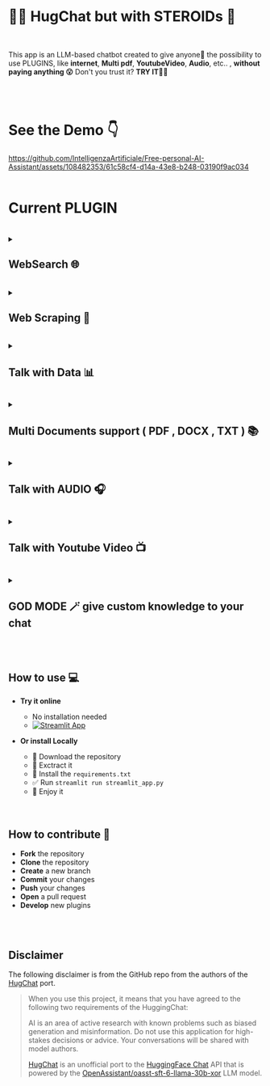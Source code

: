 
# 🤗💬 HugChat but with STEROIDs 🚀

 <br />
 
This app is an LLM-based chatbot created to give anyone🤗 the possibility to use PLUGINS, like **internet**, **Multi pdf**, **YoutubeVideo**, **Audio**, etc.. , **without paying anything 😮** Don't you trust it? **TRY IT🧑‍💻**

 <br />
  <br />



# See the Demo 👇
https://github.com/IntelligenzaArtificiale/Free-personal-AI-Assistant/assets/108482353/61c58cf4-d14a-43e8-b248-03190f9ac034
<br />
  <br />

# Current PLUGIN 
<br />

<details>
  <summary>

## WebSearch 🌐

  </summary>
  
### 🚀Search on web 

### 🧑‍💻 Set up the plugin
![image](https://github.com/IntelligenzaArtificiale/hugchat-with-plugin-Free-personal-AI-Assistant/assets/108482353/23bdaa97-63e6-4e38-8d0d-b53321de9883)

### 🤗 Enjoi it
![image](https://github.com/IntelligenzaArtificiale/hugchat-with-plugin-Free-personal-AI-Assistant/assets/108482353/2667f218-05cb-4b54-ab7f-916338013317)

### 🚨 ChatGPT response
![image](https://github.com/IntelligenzaArtificiale/hugchat-with-plugin-Free-personal-AI-Assistant/assets/108482353/236b3945-5e51-4e21-a2c9-2aeb4d575f7e)

</details>

<br />


<details>
  <summary>

## Web Scraping 🔗

  </summary>
  
### 🚀Talk with your preferite webisites

### 🧑‍💻 Set up the plugin
![image](https://github.com/IntelligenzaArtificiale/hugchat-with-plugin-Free-personal-AI-Assistant/assets/108482353/689cbc0c-b33e-4f98-8095-61f3a2c7e844)

### 🤗 Enjoi it
![image](https://github.com/IntelligenzaArtificiale/hugchat-with-plugin-Free-personal-AI-Assistant/assets/108482353/a5ba2a34-4284-4a23-82f7-ef6445d34d62)

### 🚨 BingChat response
![image](https://github.com/IntelligenzaArtificiale/hugchat-with-plugin-Free-personal-AI-Assistant/assets/108482353/fdb86d41-e2d9-4baa-8b7c-f64307118bb7)

</details>

<br />

<details>
  <summary>

## Talk with Data 📊

  </summary>
  
### 🚀Perfect plugin for data analyst and data scientist !

### 🧑‍💻 Set up the plugin
![image](https://github.com/IntelligenzaArtificiale/hugchat-with-plugin-Free-personal-AI-Assistant/assets/108482353/639b3f98-a72b-4ae9-a947-1b0185111f77)

### 🤗 Enjoi it
![image](https://github.com/IntelligenzaArtificiale/hugchat-with-plugin-Free-personal-AI-Assistant/assets/108482353/3987cff1-693d-4233-a66c-dbc291ac7888)

![image](https://github.com/IntelligenzaArtificiale/hugchat-with-plugin-Free-personal-AI-Assistant/assets/108482353/061a68c4-de8c-45fd-9235-6d07eaf8d33e)


### 🚨 No FREE options to compare

</details>

<br />

<details>
  <summary>

## Multi Documents support ( PDF , DOCX , TXT ) 📚

  </summary>
  
### 🚀Talk with your document in one click 

### 🧑‍💻 Set up the plugin
![image](https://github.com/IntelligenzaArtificiale/hugchat-with-plugin-Free-personal-AI-Assistant/assets/108482353/8d4c2d27-80b8-4ad4-be72-34d9ca8eec4f)

### 🤗 Enjoi it
![image](https://github.com/IntelligenzaArtificiale/hugchat-with-plugin-Free-personal-AI-Assistant/assets/108482353/f324e65f-072d-477c-b5a5-e6f26b8bf600)

### 🚨 chatpdf.com response
![image](https://github.com/IntelligenzaArtificiale/hugchat-with-plugin-Free-personal-AI-Assistant/assets/108482353/beb60338-cffa-41ad-9221-6cd51bc4d7a6)


</details>

<br />

<details>
  <summary>

## Talk with AUDIO 🎧

  </summary>
  
### 🚀Talk with mp3 or wav with one click

### 🧑‍💻 Set up the plugin
![image](https://github.com/IntelligenzaArtificiale/hugchat-with-plugin-Free-personal-AI-Assistant/assets/108482353/61b29d3e-d5d2-4b82-b35e-109e5c5e3837)

### 🤗 Enjoi it
![image](https://github.com/IntelligenzaArtificiale/hugchat-with-plugin-Free-personal-AI-Assistant/assets/108482353/662b0418-e416-4fc4-8d27-b106a2a84706)

### 🚨 No FREE options to compare

</details>

<br />

<details>
  <summary>

## Talk with Youtube Video 📺

  </summary>
  
### 🚀We love this plugin, its crazy

### 🧑‍💻 Set up the plugin
![image](https://github.com/IntelligenzaArtificiale/hugchat-with-plugin-Free-personal-AI-Assistant/assets/108482353/8f8f7885-3cc1-47a2-9176-7941a51f7dd4)

### 🤗 Enjoi it
![image](https://github.com/IntelligenzaArtificiale/hugchat-with-plugin-Free-personal-AI-Assistant/assets/108482353/d9b7b20b-fa0a-4676-baf1-31f30001da4a)


### 🚨 No FREE options to compare

</details>


<br />

<details>
  <summary>

## GOD MODE 🪄 give custom knowledge to your chat

  </summary>
  
### 🚀This plugin able the chat to make a custom knowledge from a single topic

### 🧑‍💻 Set up the plugin
![image](https://github.com/IntelligenzaArtificiale/hugchat-with-plugin-Free-personal-AI-Assistant/assets/108482353/135146a6-9e27-4681-817c-e91faabdd63d)
![image](https://github.com/IntelligenzaArtificiale/hugchat-with-plugin-Free-personal-AI-Assistant/assets/108482353/78f9803b-c23d-43a8-b756-c127042586d0)

### 🤗 Enjoi it
![image](https://github.com/IntelligenzaArtificiale/hugchat-with-plugin-Free-personal-AI-Assistant/assets/108482353/a02d08c1-5c0c-4a0b-a8f5-1587771eb5d9)


### 🚨 No FREE options to compare

</details>


<br /> 
<br />

## How to use 💻

- **Try it online**
    - No installation needed
    - [![Streamlit App](https://static.streamlit.io/badges/streamlit_badge_black_white.svg)](https://free-personal-ai-assistant.streamlit.app/)
    
- **Or install Locally**
    - 💾 Download the repository
    - 🔗 Exctract it
    - 🛑 Install the `requirements.txt`
    - ✅ Run `streamlit run streamlit_app.py`
    - 🚀 Enjoy it  
    
     <br />
  <br />

## How to contribute 🤝

- **Fork** the repository
- **Clone** the repository
- **Create** a new branch
- **Commit** your changes
- **Push** your changes
- **Open** a pull request
- **Develop** new plugins

 <br />
  <br />
  
## Disclaimer
The following disclaimer is from the GitHub repo from the authors of the [HugChat](https://github.com/Soulter/hugging-chat-api) port.
> When you use this project, it means that you have agreed to the following two requirements of the HuggingChat:
>
> AI is an area of active research with known problems such as biased generation and misinformation. Do not use this application for high-stakes decisions or advice. Your conversations will be shared with model authors.
>
>[HugChat](https://github.com/Soulter/hugging-chat-api) is an unofficial port to the [HuggingFace Chat](https://huggingface.co/chat/) API that is powered by the [OpenAssistant/oasst-sft-6-llama-30b-xor](https://huggingface.co/OpenAssistant/oasst-sft-6-llama-30b-xor) LLM model.


